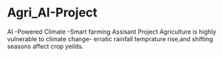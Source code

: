 # Agri_AI-Project
AI -Powered Climate -Smart farming Assisant Project
Agriculture is highly vulnerable to climate change- erratic rainfall temprature rise,and shifting seasons affect crop yeilds. 
